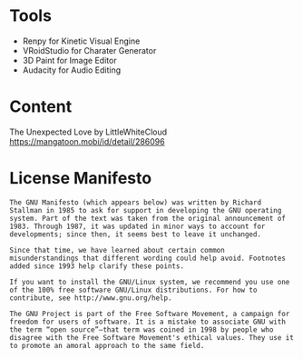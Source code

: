 # Tools
* Renpy for Kinetic Visual Engine
* VRoidStudio for Charater Generator
* 3D Paint for Image Editor
* Audacity for Audio Editing
# Content
The Unexpected Love 
by LittleWhiteCloud
https://mangatoon.mobi/id/detail/286096

# License Manifesto

```
The GNU Manifesto (which appears below) was written by Richard Stallman in 1985 to ask for support in developing the GNU operating system. Part of the text was taken from the original announcement of 1983. Through 1987, it was updated in minor ways to account for developments; since then, it seems best to leave it unchanged.

Since that time, we have learned about certain common misunderstandings that different wording could help avoid. Footnotes added since 1993 help clarify these points.

If you want to install the GNU/Linux system, we recommend you use one of the 100% free software GNU/Linux distributions. For how to contribute, see http://www.gnu.org/help.

The GNU Project is part of the Free Software Movement, a campaign for freedom for users of software. It is a mistake to associate GNU with the term “open source”—that term was coined in 1998 by people who disagree with the Free Software Movement's ethical values. They use it to promote an amoral approach to the same field.
```